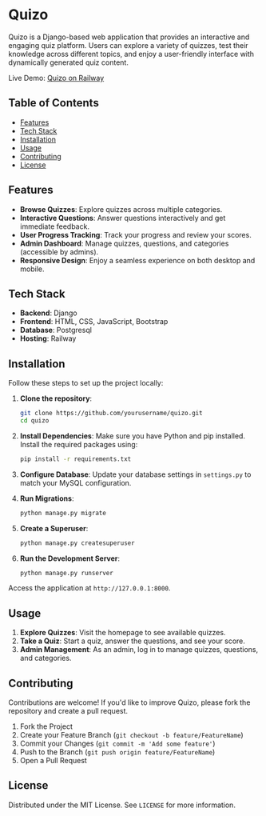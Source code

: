 # Quizo

Quizo is a Django-based web application that provides an interactive and engaging quiz platform. Users can explore a variety of quizzes, test their knowledge across different topics, and enjoy a user-friendly interface with dynamically generated quiz content.

Live Demo: [Quizo on Railway](https://quizo-production.up.railway.app/)

## Table of Contents

- [Features](#features)
- [Tech Stack](#tech-stack)
- [Installation](#installation)
- [Usage](#usage)
- [Contributing](#contributing)
- [License](#license)

## Features

- **Browse Quizzes**: Explore quizzes across multiple categories.
- **Interactive Questions**: Answer questions interactively and get immediate feedback.
- **User Progress Tracking**: Track your progress and review your scores.
- **Admin Dashboard**: Manage quizzes, questions, and categories (accessible by admins).
- **Responsive Design**: Enjoy a seamless experience on both desktop and mobile.

## Tech Stack

- **Backend**: Django
- **Frontend**: HTML, CSS, JavaScript, Bootstrap
- **Database**: Postgresql
- **Hosting**: Railway

## Installation

Follow these steps to set up the project locally:

1. **Clone the repository**:
   ```bash
   git clone https://github.com/yourusername/quizo.git
   cd quizo
   ```

2. **Install Dependencies**:
   Make sure you have Python and pip installed. Install the required packages using:
   ```bash
   pip install -r requirements.txt
   ```

3. **Configure Database**:
   Update your database settings in `settings.py` to match your MySQL configuration.

4. **Run Migrations**:
   ```bash
   python manage.py migrate
   ```

5. **Create a Superuser**:
   ```bash
   python manage.py createsuperuser
   ```

6. **Run the Development Server**:
   ```bash
   python manage.py runserver
   ```

Access the application at `http://127.0.0.1:8000`.

## Usage

1. **Explore Quizzes**: Visit the homepage to see available quizzes.
2. **Take a Quiz**: Start a quiz, answer the questions, and see your score.
3. **Admin Management**: As an admin, log in to manage quizzes, questions, and categories.

## Contributing

Contributions are welcome! If you'd like to improve Quizo, please fork the repository and create a pull request.

1. Fork the Project
2. Create your Feature Branch (`git checkout -b feature/FeatureName`)
3. Commit your Changes (`git commit -m 'Add some feature'`)
4. Push to the Branch (`git push origin feature/FeatureName`)
5. Open a Pull Request

## License

Distributed under the MIT License. See `LICENSE` for more information.
